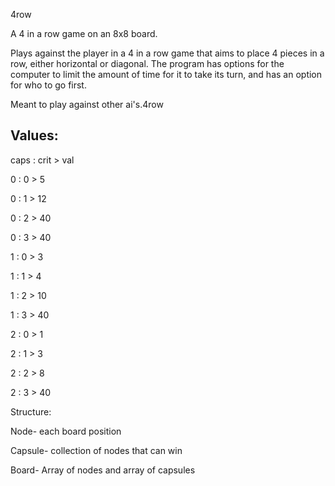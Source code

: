4row

A 4 in a row game on an 8x8 board.

Plays against the player in a 4 in a row game that aims
to place 4 pieces in a row, either horizontal or 
diagonal. The program has options for the computer to
limit the amount of time for it to take its turn, and
has an option for who to go first. 

Meant to play against other ai's.4row

Values:
----------------
caps : crit > val

0 : 0 > 5

0 : 1 > 12

0 : 2 > 40

0 : 3 > 40

1 : 0 > 3

1 : 1 > 4

1 : 2 > 10

1 : 3 > 40

2 : 0 > 1

2 : 1 > 3

2 : 2 > 8

2 : 3 > 40


Structure:

Node- each board position

Capsule- collection of nodes that can win

Board- Array of nodes and array of capsules
